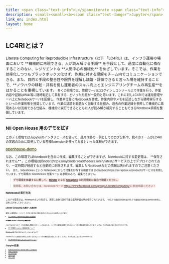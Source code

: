 ```yaml
---
title: <span class="text-info">L</span>iterate <span class="text-info">C</span>omputing <span class="text-info">for R</span>eproducible <span class="text-info">I</span>nfrastructure
description: <small><small><b><span class="text-danger">Jupyter</span> based Toolset for an Infrastructure Engineer - <span class="text-danger">文芸的機械化</span>のススメ</b></small></small>
link_en: index.html
layout: home
---
```


## <span class="text-info">LC4RI</span>とは？
<small>
Literate Computing for Reproducible Infrastructure（以下 「LC4RI」）は、インフラ運用の場面において **機械的に再現できる、人が読み解ける手順** を手段として、過度に自動化に依存することのない、レジリエントな **人間中心の機械化** をめざしています。そこでは、作業を効率化しつつもブラックボックス化せず、作業に対する理解をチーム内でコミュニケーションできる、また、目的と手段の整合性や限界を理解し議論・評価できると言った場を維持することで、**ノウハウの移転・共有を促し運用者のスキル向上とエンジニアリングチームの再生産**をはかることを重視しています。

<small>
多くの現場では、管理サーバにログインしコンソール上で作業を行う、作業内容や証跡はWiki等に随時転記して共有する.. といった形態が一般的と思います。これに対しLC4RIでは運用管理サーバ上にNotebookサーバを配備し、作業単位毎にNotebookを作成、作業内容やメモを記述しながら随時実行するといった作業形態を推奨しています。作業の証跡を齟齬なく記録する仕組み、過去の作業記録を参照して機械的に再現あるいは流用できる仕組み、機械的に実行できるとともに人が読み解き補完することもできるNotebook手順を整備しています。
</small>

---
### NII Open House 用のデモを試す
<small>
このデモ環境ではJupyterのインタフェースを使って、運用作業の一例としてのログ分析や、我々のチームがLC4RIの実践のために開発している各種Extensionを使ってみるといった体験ができます。

<big><span style='background-color:lightyellow;'>
[openhouse-demo](https://mybinder.org/v2/gh/NII-cloud-operation/Jupyter-LC_docker/openhouse-2021-demo)
</span>

<small>
なお、この環境ではNotebookを自由に作成、編集することができますが、Notebookに対する変更等は、 **保存されません** 。この環境は[Binder](https://mybinder.readthedocs.io/en/latest/)サービスの上でデプロイされており、一定時間が経過すると自動的に削除されます。編集したNotebookなどの情報は失われますのでご注意ください。

<small>
また、Sidestickies という Notebookに対して付箋を付与する機能では [Scrapbox](https://scrapbox.io/product/)サービスを利用しています。デモ環境の Sidestickies 付箋ページ は参照のみで、編集できません。



> <span style='background-color:mistyrose;'> **デモ環境を体験するに際して、 [Binder](https://mybinder.readthedocs.io/en/latest/) および [Scrapbox](https://scrapbox.io/product/) の利用規約は各自で確認ください。** </span>

> <span style='background-color:mistyrose;' > 質問等、お問い合わせは、Facebookページ https://www.facebook.com/groups/LiterateComputing/ に参加申請ください！</span>

#### Notebookの実行方法

<small>
このデモ環境では、Notebookという形式で、実際に自身で実行可能な運用作業の例が保存されています。

<small>
* [00_デモ環境の利用方法](00_デモ環境の利用方法.ipynb)を参考に、実際に実行をしてみてください。


##### Literate Computingの運用への適用例

<small>
運用への適用例の一つとして、ログを分析する手順を記述したNotebookを体感いただけます。

* [01_Literate_Computingの運用への適用例](01_Literate_Computingの運用への適用例.ipynb)


##### NII謹製Literate Computing機能拡張
Jupyterはもともとデータ分析用途に開発されたツールであるため、インフラの運用に適用するためにいくつかの機能拡張を施しています。以下は、その内容をご紹介するNotebookです。

* [02_NII謹製_Jupyterの機能拡張について](02_NII謹製_Jupyterの機能拡張について.ipynb)


##### Notebookを介したコミュニケーションについて

Jupyterで行った経験を効率的に共有するためにいくつかの機能拡張を施しています。以下は、その内容をご紹介するNotebookです。

* [03_Notebookを介したコミュニケーション](03_Notebookを介したコミュニケーション.ipynb)




## Jupyter拡張

- [Python2/Python3 kernel with LC_wrapper](https://github.com/NII-cloud-operation/Jupyter-LC_wrapper)
- [multi_outputs](https://github.com/NII-cloud-operation/Jupyter-multi_outputs)
- [run_through](https://github.com/NII-cloud-operation/Jupyter-LC_run_through)
- [nblineage](https://github.com/NII-cloud-operation/Jupyter-LC_nblineage)
- [i18n_cells](https://github.com/NII-cloud-operation/Jupyter-i18n_cells)

